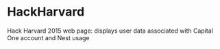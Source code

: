 # HackHarvard
Hack Harvard 2015 web page: displays user data associated with Capital One account and Nest usage
